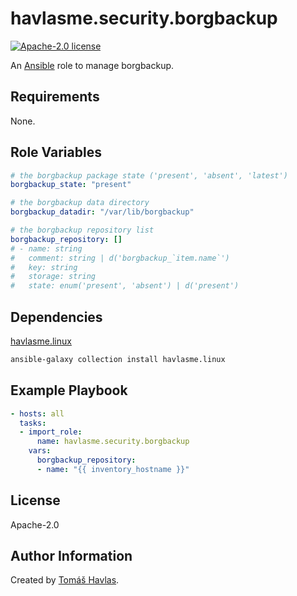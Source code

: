 havlasme.security.borgbackup
============================

[![Apache-2.0 license][license-image]][license-link]

An [Ansible](https://www.ansible.com/) role to manage borgbackup.

Requirements
------------

None.

Role Variables
--------------

```yaml
# the borgbackup package state ('present', 'absent', 'latest')
borgbackup_state: "present"

# the borgbackup data directory
borgbackup_datadir: "/var/lib/borgbackup"

# the borgbackup repository list
borgbackup_repository: []
# - name: string
#   comment: string | d('borgbackup_`item.name`')
#   key: string
#   storage: string
#   state: enum('present', 'absent') | d('present')
```

Dependencies
------------

[havlasme.linux](https://gitlab.com/havlas.me/ansible-collection-linux)

```bash
ansible-galaxy collection install havlasme.linux
```

Example Playbook
----------------

```yaml
- hosts: all
  tasks:
  - import_role:
      name: havlasme.security.borgbackup
    vars:
      borgbackup_repository:
      - name: "{{ inventory_hostname }}"
```

License
-------

Apache-2.0

Author Information
------------------

Created by [Tomáš Havlas](https://havlas.me/).

[license-image]: https://img.shields.io/badge/license-Apache2.0-blue.svg?style=flat-square
[license-link]: ../../LICENSE
